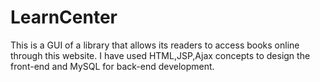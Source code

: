 # LearnCenter
This is a GUI of a library that allows its readers to access books online through this website. I have used HTML,JSP,Ajax concepts to design the front-end and MySQL for back-end development.
